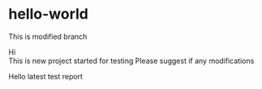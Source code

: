 # hello-world

This is modified branch

Hi  
This is new project started for testing
Please  suggest if any modifications 

Hello latest test report
